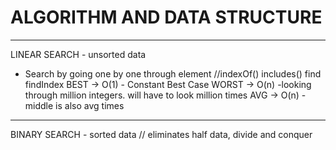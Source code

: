 # ALGORITHM AND DATA STRUCTURE
---------------------------------------------
LINEAR SEARCH - unsorted data
- Search by going one by one through element
//indexOf() includes()  find  findIndex
BEST -> O(1) - Constant Best Case
WORST -> O(n) -looking through million integers. will have to look million times
AVG -> O(n) - middle is also avg times
---------------------------------------------
BINARY SEARCH - sorted data
// eliminates half data, divide and conquer